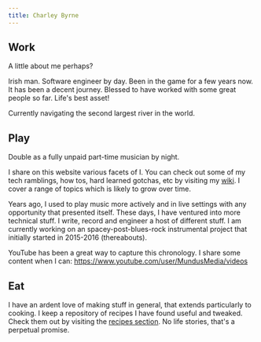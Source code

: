 ```yaml
---
title: Charley Byrne
---
```


## Work

A little about me perhaps?

Irish man. Software engineer by day. Been in the game for a few years now. It has been a decent journey. Blessed to have
worked with some great people so far. Life's best asset!

Currently navigating the second largest river in the world.

## Play

Double as a fully unpaid part-time musician by night.

I share on this website various facets of I. You can check out some of my tech ramblings, how tos, hard learned gotchas,
etc by visiting my [wiki](/wiki). I cover a range of topics which is likely to grow over time.

Years ago, I used to play music more actively and in live settings with any opportunity that presented itself. These
days, I have ventured into more technical stuff. I write, record and engineer a host of different stuff. I am currently
working on an spacey-post-blues-rock instrumental project that initially started in 2015-2016 (thereabouts).

YouTube has been a great way to capture this chronology. I share some content when I can:
<https://www.youtube.com/user/MundusMedia/videos>

## Eat

I have an ardent love of making stuff in general, that extends particularly to cooking. I keep a repository of recipes I
have found useful and tweaked. Check them out by visiting the [recipes section](/recipes). No life stories, that's a
perpetual promise.
